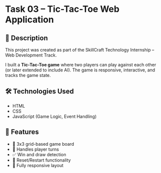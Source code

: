 # Task 03 – Tic-Tac-Toe Web Application

## 📌 Description

This project was created as part of the SkillCraft Technology Internship – Web Development Track.

I built a **Tic-Tac-Toe game** where two players can play against each other (or later extended to include AI). The game is responsive, interactive, and tracks the game state.

## 🛠️ Technologies Used

- HTML
- CSS
- JavaScript (Game Logic, Event Handling)

## 🧠 Features

- 🧩 3x3 grid-based game board
- 🎯 Handles player turns
- ✅ Win and draw detection
- 🔄 Reset/Restart functionality
- 📱 Fully responsive layout
